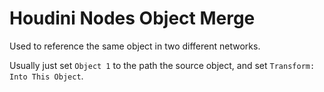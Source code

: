# Houdini Nodes Object Merge

Used to reference the same object in two different networks.

Usually just set `Object 1` to the path the source object, and set `Transform: Into This Object`.
